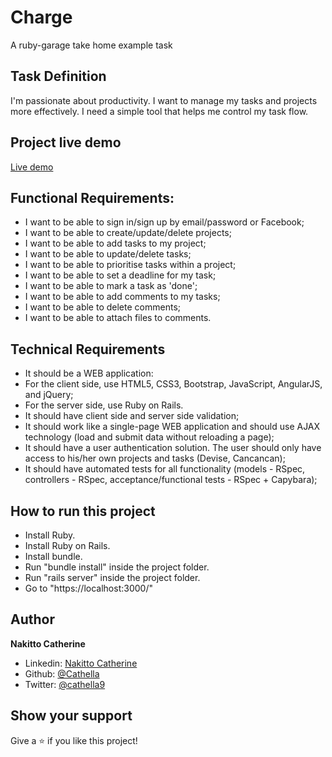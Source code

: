 # Charge
A ruby-garage take home example task

## Task Definition

I'm passionate about productivity. I want to manage my tasks and projects more effectively. I need a simple tool that helps me control my task flow.

## Project live demo
[Live demo](https://homeschool.ug)

## Functional Requirements:

- I want to be able to sign in/sign up by email/password or Facebook;
- I want to be able to create/update/delete projects;
- I want to be able to add tasks to my project;
- I want to be able to update/delete tasks;
- I want to be able to prioritise tasks within a project;
- I want to be able to set a deadline for my task;
- I want to be able to mark a task as 'done';
- I want to be able to add comments to my tasks;
- I want to be able to delete comments;
- I want to be able to attach files to comments.

## Technical Requirements

- It should be a WEB application:
- For the client side, use HTML5, CSS3, Bootstrap, JavaScript, AngularJS, and jQuery;
- For the server side, use Ruby on Rails.
- It should have client side and server side validation;
- It should work like a single-page WEB application and should use AJAX technology (load and submit data without reloading a page);
- It should have a user authentication solution. The user should only have access to his/her own projects and tasks (Devise, Cancancan);
- It should have automated tests for all functionality (models - RSpec, controllers - RSpec, acceptance/functional tests - RSpec + Capybara);

## How to run this project

- Install Ruby.
- Install Ruby on Rails.
- Install bundle.
- Run "bundle install" inside the project  folder.
- Run "rails server" inside the project folder.
- Go to "https://localhost:3000/"

## Author

**Nakitto Catherine**
- Linkedin: [Nakitto Catherine](https://www.linkedin.com/in/nakitto-catherine2020)
- Github: [@Cathella](https://github.com/Cathella)
- Twitter: [@cathella9](https://twitter.com/cathella9)

## Show your support

Give a ⭐️ if you like this project!
